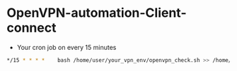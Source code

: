 # OpenVPN-automation-Client-connect

- Your cron job on every 15 minutes

```bash
*/15 * * * *    bash /home/user/your_vpn_env/openvpn_check.sh >> /home/user/your_vpn_env/openvpn_check.log 2>&1
```
